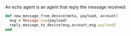 
An echo agent is an agent that reply the message received.

``` ruby
def new_message_from_device(meta, payload, account)
  msg = Message.new(payload)
  reply_message_to_device(msg,account,msg.payload)
end
```
